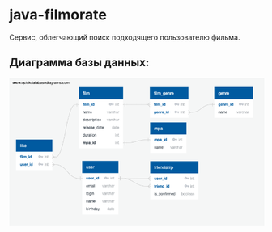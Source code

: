 # java-filmorate
Сервис, облегчающий поиск подходящего пользователю фильма.

## Диаграмма базы данных:
![alt text](https://github.com/MatveevaVeronikaViktorovna/java-filmorate/blob/add-database/src/main/resources/ERD/filmorate_ERD.png?raw=true)